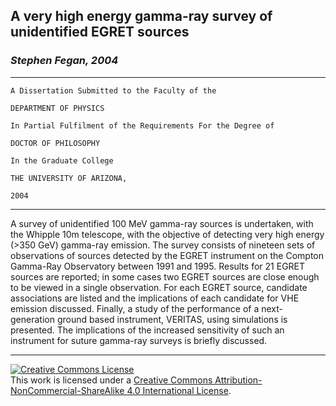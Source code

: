 ## A very high energy gamma-ray survey of unidentified EGRET sources ##

### _Stephen Fegan, 2004_ ###

---

    A Dissertation Submitted to the Faculty of the

    DEPARTMENT OF PHYSICS

    In Partial Fulfilment of the Requirements For the Degree of

    DOCTOR OF PHILOSOPHY

    In the Graduate College

    THE UNIVERSITY OF ARIZONA,

    2004

---

A survey of unidentified 100 MeV gamma-ray sources is undertaken, with
the Whipple 10m telescope, with the objective of detecting very high
energy (>350 GeV) gamma-ray emission. The survey consists of nineteen
sets of observations of sources detected by the EGRET instrument on
the Compton Gamma-Ray Observatory between 1991 and 1995. Results for
21 EGRET sources are reported; in some cases two EGRET sources are
close enough to be viewed in a single observation. For each EGRET
source, candidate associations are listed and the implications of each
candidate for VHE emission discussed. Finally, a study of the
performance of a next-generation ground based instrument, VERITAS,
using simulations is presented. The implications of the increased
sensitivity of such an instrument for suture gamma-ray surveys is
briefly discussed.

---

<a rel="license" href="http://creativecommons.org/licenses/by-nc-sa/4.0/"><img alt="Creative Commons License" style="border-width:0" src="https://i.creativecommons.org/l/by-nc-sa/4.0/88x31.png" /></a><br />This work is licensed under a <a rel="license" href="http://creativecommons.org/licenses/by-nc-sa/4.0/">Creative Commons Attribution-NonCommercial-ShareAlike 4.0 International License</a>.
